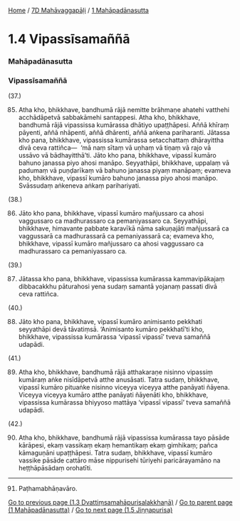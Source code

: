 
[Home](/) / [7D Mahāvaggapāḷi](../../7D.md) / [1 Mahāpadānasutta](../1.md)

# 1.4 Vipassīsamaññā

### Mahāpadānasutta

### Vipassīsamaññā

(37.)

85. Atha kho, bhikkhave, bandhumā rājā nemitte brāhmaṇe ahatehi vatthehi acchādāpetvā sabbakāmehi santappesi. Atha kho, bhikkhave, bandhumā rājā vipassissa kumārassa dhātiyo upaṭṭhāpesi. Aññā khīraṃ pāyenti, aññā nhāpenti, aññā dhārenti, aññā aṅkena pariharanti. Jātassa kho pana, bhikkhave, vipassissa kumārassa setacchattaṃ dhārayittha divā ceva rattiñca—  ‘mā naṃ sītaṃ vā uṇhaṃ vā tiṇaṃ vā rajo vā ussāvo vā bādhayitthā’ti. Jāto kho pana, bhikkhave, vipassī kumāro bahuno janassa piyo ahosi manāpo. Seyyathāpi, bhikkhave, uppalaṃ vā padumaṃ vā puṇḍarīkaṃ vā bahuno janassa piyaṃ manāpaṃ; evameva kho, bhikkhave, vipassī kumāro bahuno janassa piyo ahosi manāpo. Svāssudaṃ aṅkeneva aṅkaṃ parihariyati.

(38.)

86. Jāto kho pana, bhikkhave, vipassī kumāro mañjussaro ca ahosi vaggussaro ca madhurassaro ca pemaniyassaro ca. Seyyathāpi, bhikkhave, himavante pabbate karavīkā nāma sakuṇajāti mañjussarā ca vaggussarā ca madhurassarā ca pemaniyassarā ca; evameva kho, bhikkhave, vipassī kumāro mañjussaro ca ahosi vaggussaro ca madhurassaro ca pemaniyassaro ca.

(39.)

87. Jātassa kho pana, bhikkhave, vipassissa kumārassa kammavipākajaṃ dibbacakkhu pāturahosi yena sudaṃ samantā yojanaṃ passati divā ceva rattiñca.

(40.)

88. Jāto kho pana, bhikkhave, vipassī kumāro animisanto pekkhati seyyathāpi devā tāvatiṃsā. ‘Animisanto kumāro pekkhatī’ti kho, bhikkhave, vipassissa kumārassa ‘vipassī vipassī’ tveva samaññā udapādi.

(41.)

89. Atha kho, bhikkhave, bandhumā rājā atthakaraṇe nisinno vipassiṃ kumāraṃ aṅke nisīdāpetvā atthe anusāsati. Tatra sudaṃ, bhikkhave, vipassī kumāro pituaṅke nisinno viceyya viceyya atthe panāyati ñāyena. Viceyya viceyya kumāro atthe panāyati ñāyenāti kho, bhikkhave, vipassissa kumārassa bhiyyoso mattāya ‘vipassī vipassī’ tveva samaññā udapādi.

(42.)

90. Atha kho, bhikkhave, bandhumā rājā vipassissa kumārassa tayo pāsāde kārāpesi, ekaṃ vassikaṃ ekaṃ hemantikaṃ ekaṃ gimhikaṃ; pañca kāmaguṇāni upaṭṭhāpesi. Tatra sudaṃ, bhikkhave, vipassī kumāro vassike pāsāde cattāro māse nippurisehi tūriyehi paricārayamāno na heṭṭhāpāsādaṃ orohatīti.

---

91. Paṭhamabhāṇavāro.



[Go to previous page (1.3 Dvattiṃsamahāpurisalakkhaṇā)](1.3.md) / [Go to parent page (1 Mahāpadānasutta)](../1.md) / [Go to next page (1.5 Jiṇṇapurisa)](1.5.md)


